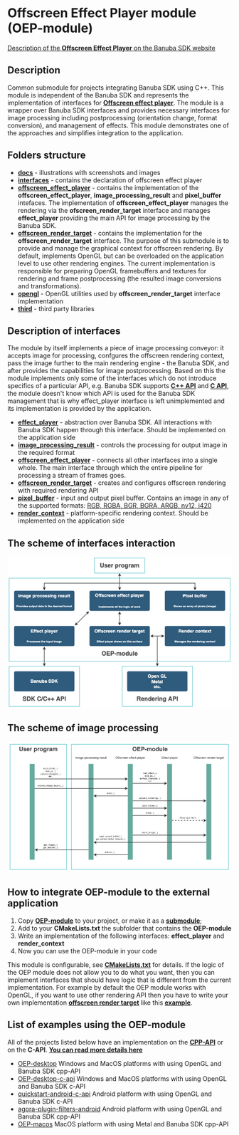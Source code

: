 # Offscreen Effect Player module (OEP-module)

[Description of the **Offscreen Effect Player** on the Banuba SDK website](https://docs.banuba.com/face-ar-sdk-v1/core/cpp_api_overview#offscreen-effect-player)

## Description

Common submodule for projects integrating Banuba SDK using C++. This module is independent of the Banuba SDK and represents the implementation of interfaces for  [**Offscreen effect player**](./interfaces/offscreen_effect_player.hpp). The module is a wrapper over Banuba SDK interfaces and provides necessary interfaces for image processing including postprocessing (orientation change, format conversion), and management of effects. This module demonstrates one of the approaches and simplifies integration to the application.

## Folders structure

- [**docs**](./docs/) - illustrations with screenshots and images
- [**interfaces**](./interfaces/) - contains the declaration of offscreen effect player
- [**offscreen_effect_player**](./offscreen_effect_player/) - contains the implementation of the **offscreen_effect_player**, **image_processing_result** and **pixel_buffer** intefaces. The implementation of **offscreen_effect_player** manages the rendering via the **ofscreen_render_target** interface and manages **effect_player** providing the main API for image processing by the Banuba SDK.
- [**offscreen_render_target**](./offscreen_render_target/) - contains the implementation for the **offscreen_render_target** interface. The purpose of this submodule is to provide and manage the graphical context for offscreen rendering. By default, implements OpenGL but can be overloaded on the application level to use other rendering engines. The current implementation is responsible for preparing OpenGL framebuffers and textures for rendering and frame postprocessing (the resulted image conversions and transformations).
- [**opengl**](./opengl/) - OpenGL utilities used by **offscreen_render_target** interface implementation
- [**third**](./third/) - third party libraries

## Description of interfaces

The module by itself implements a piece of image processing conveyor: it accepts image for processing, confgures the offscreen rendering context, pass the image further to the main rendering engine - the Banuba SDK, and after provides the capabilities for image postprocessing. Based on this the module implements only some of the interfaces which do not introduce specifics of a particular API, e.g. Banuba SDK supports [**C++ API**](https://docs.banuba.com/face-ar-sdk-v1/core/cpp_api_overview) and [**C API**](), the module doesn't know which API is used for the Banuba SDK management that is why effect_player interface is left unimplemented and its implementation is provided by the application.
- [**effect_player**](./interfaces/effect_player.hpp) - abstraction over Banuba SDK. All interactions with Banuba SDK happen through this interface. Should be implemented on the application side
- [**image_processing_result**](./interfaces/image_processing_result.hpp) - controls the processing for output image in the required format
- [**offscreen_effect_player**](./interfaces/offscreen_effect_player.hpp) - connects all other interfaces into a single whole. The main interface through which the entire pipeline for processing a stream of frames goes.
- [**offscreen_render_target**](./interfaces/offscreen_render_target.hpp) - creates and configures offscreen rendering with required rendering API
- [**pixel_buffer**](./interfaces/pixel_buffer.hpp) - input and output pixel buffer. Contains an image in any of the supported formats: [RGB, RGBA, BGR, BGRA, ARGB, nv12, i420](./interfaces/image_format.hpp)
- [**render_context**](./interfaces/render_context.hpp) - platform-specific rendering context. Should be implemented on the application side

## The scheme of interfaces interaction

![scheme of interfaces interaction](./docs/OEP-module-interfaces.png)


## The scheme of image processing

![sequence diagram](./docs/OEP-module-sequence-diagram.png)


## How to integrate OEP-module to the external application

1. Copy [**OEP-module**](https://github.com/Banuba/OEP-module) to your project, or make it as a [**submodule**](https://git-scm.com/book/en/v2/Git-Tools-Submodules);
2. Add to your **CMakeLists.txt** the subfolder that contains the **OEP-module**
3. Write an implementation of the following interfaces: **effect_player** and **render_context**
4. Now you can use the OEP-module in your code

This module is configurable, see [**CMakeLists.txt**](./CMakeLists.txt) for details.
If the logic of the OEP module does not allow you to do what you want, then you can implement interfaces that should have logic that is different from the current implementation. For example by default the OEP module works with OpenGL, if you want to use other rendering API then you have to write your own implementation [**offscreen render target**](./interfaces/offscreen_render_target.hpp) like this [**example**](https://github.com/Banuba/OEP-macos).

## List of examples using the OEP-module

All of the projects listed below have an implementation on the [**CPP-API**](https://docs.banuba.com/face-ar-sdk-v1/core/cpp_api_overview) or on the **C-API**. [**You can read more details here**](https://docs.banuba.com/face-ar-sdk-v1/)
- [OEP-desktop](https://github.com/Banuba/OEP-desktop) Windows and MacOS platforms with using OpenGL and Banuba SDK cpp-API
- [OEP-desktop-c-api](https://github.com/Banuba/OEP-desktop-c-api) Windows and MacOS platforms with using OpenGL and Banuba SDK c-API
- [quickstart-android-c-api](https://github.com/Banuba/quickstart-android-c-api) Android platform with using OpenGL and Banuba SDK c-API
- [agora-plugin-filters-android](https://github.com/Banuba/agora-plugin-filters-android) Android platform with using OpenGL and Banuba SDK cpp-API
- [OEP-macos](https://github.com/Banuba/OEP-macos) MacOS platform with using Metal and Banuba SDK cpp-API
